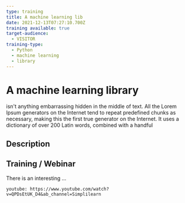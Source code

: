 ```yaml
---
type: training
title: A machine learning lib
date: 2021-12-13T07:27:10.700Z
training available: true
target-audience:
  - VISITOR
training-type:
  - Python
  - machine learning
  - library
---
```

# A machine learning library

isn't anything embarrassing hidden in the middle of text. All the Lorem Ipsum generators on the Internet tend to repeat predefined chunks as necessary, making this the first true generator on the Internet. It uses a dictionary of over 200 Latin words, combined with a handful

## Description

## Training / Webinar

There is an interesting ... 

`youtube: https://www.youtube.com/watch?v=QPDsEtUK_D4&ab_channel=Simplilearn`